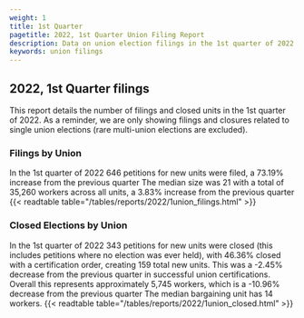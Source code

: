 ```yaml
---
weight: 1
title: 1st Quarter
pagetitle: 2022, 1st Quarter Union Filing Report
description: Data on union election filings in the 1st quarter of 2022
keywords: union filings
---
```


## 2022, 1st Quarter filings

This report details the number of filings and closed units in the 1st quarter of 2022. As a reminder, we are only showing filings and closures related to single union elections (rare multi-union elections are excluded).

### Filings by Union
In the 1st quarter of 2022 646 petitions for new units were filed, a 73.19% increase from the previous quarter The median size was 21 with a total of 35,260 workers across all units, a 3.83% increase from the previous quarter
{{< readtable table="/tables/reports/2022/1union_filings.html" >}}

### Closed Elections by Union
In the 1st quarter of 2022 343 petitions for new units were closed (this includes petitions where no election was ever held), with 46.36% closed with a certification order, creating 159 total new units. This was a -2.45% decrease from the previous quarter in successful union certifications. Overall this represents approximately 5,745 workers, which is a -10.96% decrease from the previous quarter The median bargaining unit has 14 workers.
{{< readtable table="/tables/reports/2022/1union_closed.html" >}}
